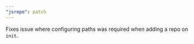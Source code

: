 ```yaml
---
"jsrepo": patch
---
```


Fixes issue where configuring paths was required when adding a repo on `init`.
